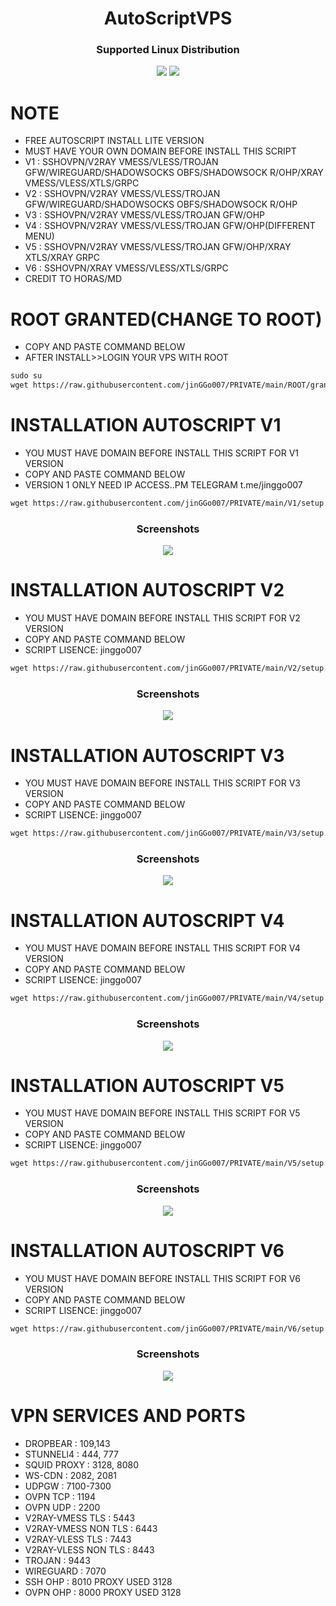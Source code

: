 <h1 align="center">AutoScriptVPS</h1>

<h3 align="center">Supported Linux Distribution</h3>
<p align="center"><img src="https://img.shields.io/static/v1?style=for-the-badge&logo=debian&label=Debian%2010&message=Buster&color=red"> <img src="https://img.shields.io/static/v1?style=for-the-badge&logo=ubuntu&label=Ubuntu%2018&message=18.04 LTS&color=red"> </p>




# NOTE
- FREE AUTOSCRIPT INSTALL LITE VERSION
- MUST HAVE YOUR OWN DOMAIN BEFORE INSTALL THIS SCRIPT
- V1 : SSHOVPN/V2RAY VMESS/VLESS/TROJAN GFW/WIREGUARD/SHADOWSOCKS OBFS/SHADOWSOCK R/OHP/XRAY VMESS/VLESS/XTLS/GRPC
- V2 : SSHOVPN/V2RAY VMESS/VLESS/TROJAN GFW/WIREGUARD/SHADOWSOCKS OBFS/SHADOWSOCK R/OHP
- V3 : SSHOVPN/V2RAY VMESS/VLESS/TROJAN GFW/OHP
- V4 : SSHOVPN/V2RAY VMESS/VLESS/TROJAN GFW/OHP(DIFFERENT MENU)
- V5 : SSHOVPN/V2RAY VMESS/VLESS/TROJAN GFW/OHP/XRAY XTLS/XRAY GRPC
- V6 : SSHOVPN/XRAY VMESS/VLESS/XTLS/GRPC
- CREDIT TO HORAS/MD

# ROOT GRANTED(CHANGE TO ROOT)

 - COPY AND PASTE COMMAND BELOW
 - AFTER INSTALL>>LOGIN YOUR VPS WITH ROOT

```html
sudo su
wget https://raw.githubusercontent.com/jinGGo007/PRIVATE/main/ROOT/grant-root && chmod +x grant-root && ./grant-root
  ```
# INSTALLATION AUTOSCRIPT V1

 - YOU MUST HAVE DOMAIN BEFORE INSTALL THIS SCRIPT FOR V1 VERSION
 - COPY AND PASTE COMMAND BELOW
 - VERSION 1 ONLY NEED IP ACCESS..PM TELEGRAM t.me/jinggo007

```html
wget https://raw.githubusercontent.com/jinGGo007/PRIVATE/main/V1/setup.sh && chmod +x setup.sh && ./setup.sh
  ```
<h3 align="center">Screenshots</h3>
<p align="center">
<img src="https://raw.githubusercontent.com/jinGGo007/AUTOSCRIPT/main/v1.jpg">  

# INSTALLATION AUTOSCRIPT V2

 - YOU MUST HAVE DOMAIN BEFORE INSTALL THIS SCRIPT FOR V2 VERSION
 - COPY AND PASTE COMMAND BELOW
 - SCRIPT LISENCE: jinggo007

```html
wget https://raw.githubusercontent.com/jinGGo007/PRIVATE/main/V2/setup.sh && chmod +x setup.sh && ./setup.sh
  ```
<h3 align="center">Screenshots</h3>
<p align="center">
<img src="https://raw.githubusercontent.com/jinGGo007/AUTOSCRIPT/main/v2.jpg">
  
# INSTALLATION AUTOSCRIPT V3

- YOU MUST HAVE DOMAIN BEFORE INSTALL THIS SCRIPT FOR V3 VERSION
- COPY AND PASTE COMMAND BELOW
- SCRIPT LISENCE: jinggo007
  
```html
wget https://raw.githubusercontent.com/jinGGo007/PRIVATE/main/V3/setup.sh && chmod +x setup.sh && ./setup.sh
  ```
 
 <h3 align="center">Screenshots</h3>
<p align="center">
<img src="https://raw.githubusercontent.com/jinGGo007/AUTOSCRIPT/main/v3.jpg">
 
# INSTALLATION AUTOSCRIPT V4

- YOU MUST HAVE DOMAIN BEFORE INSTALL THIS SCRIPT FOR V4 VERSION
- COPY AND PASTE COMMAND BELOW
- SCRIPT LISENCE: jinggo007
  
```html
wget https://raw.githubusercontent.com/jinGGo007/PRIVATE/main/V4/setup.sh && chmod +x setup.sh && ./setup.sh
  ```
 
 <h3 align="center">Screenshots</h3>
<p align="center">
<img src="https://raw.githubusercontent.com/jinGGo007/AUTOSCRIPT/main/v4.jpg">
 
 # INSTALLATION AUTOSCRIPT V5

- YOU MUST HAVE DOMAIN BEFORE INSTALL THIS SCRIPT FOR V5 VERSION
- COPY AND PASTE COMMAND BELOW
- SCRIPT LISENCE: jinggo007
  
```html
wget https://raw.githubusercontent.com/jinGGo007/PRIVATE/main/V5/setup.sh && chmod +x setup.sh && ./setup.sh
  ```
 
 <h3 align="center">Screenshots</h3>
<p align="center">
<img src="https://raw.githubusercontent.com/jinGGo007/AUTOSCRIPT/main/v5.jpg">

 
 # INSTALLATION AUTOSCRIPT V6

- YOU MUST HAVE DOMAIN BEFORE INSTALL THIS SCRIPT FOR V6 VERSION
- COPY AND PASTE COMMAND BELOW
- SCRIPT LISENCE: jinggo007
  
```html
wget https://raw.githubusercontent.com/jinGGo007/PRIVATE/main/V6/setup.sh && chmod +x setup.sh && ./setup.sh
  ```
 
 <h3 align="center">Screenshots</h3>
<p align="center">
<img src="https://raw.githubusercontent.com/jinGGo007/AUTOSCRIPT/main/v6.jpg">
  

  # VPN SERVICES AND PORTS

- DROPBEAR            : 109,143 
- STUNNELl4           : 444, 777 
- SQUID PROXY         : 3128, 8080
- WS-CDN              : 2082, 2081
- UDPGW               : 7100-7300
- OVPN TCP            : 1194 
- OVPN UDP            : 2200
- V2RAY-VMESS TLS     : 5443
- V2RAY-VMESS NON TLS : 6443
- V2RAY-VLESS TLS     : 7443
- V2RAY-VLESS NON TLS : 8443
- TROJAN              : 9443
- WIREGUARD           : 7070
- SSH OHP             : 8010 PROXY USED 3128
- OVPN OHP            : 8000 PROXY USED 3128

  


  



